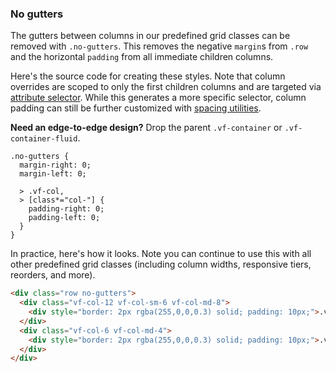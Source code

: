 
### No gutters

The gutters between columns in our predefined grid classes can be removed with `.no-gutters`. This removes the negative `margin`s from `.row` and the horizontal `padding` from all immediate children columns.

Here's the source code for creating these styles. Note that column overrides are scoped to only the first children columns and are targeted via [attribute selector](https://developer.mozilla.org/en-US/docs/Web/CSS/Attribute_selectors). While this generates a more specific selector, column padding can still be further customized with [spacing utilities](/docs/utilities/spacing/).

**Need an edge-to-edge design?** Drop the parent `.vf-container` or `.vf-container-fluid`.

```
.no-gutters {
  margin-right: 0;
  margin-left: 0;

  > .vf-col,
  > [class*="col-"] {
    padding-right: 0;
    padding-left: 0;
  }
}
```

In practice, here's how it looks. Note you can continue to use this with all other predefined grid classes (including column widths, responsive tiers, reorders, and more).

```html
<div class="row no-gutters">
  <div class="vf-col-12 vf-col-sm-6 vf-col-md-8">
    <div style="border: 2px rgba(255,0,0,0.3) solid; padding: 10px;">.vf-col-12 .vf-col-sm-6 .vf-col-md-8</div>
  </div>
  <div class="vf-col-6 vf-col-md-4">
    <div style="border: 2px rgba(255,0,0,0.3) solid; padding: 10px;">.vf-col-6 .vf-col-md-4</div>
  </div>
</div>
```
